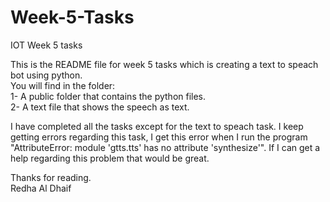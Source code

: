 # Week-5-Tasks
IOT Week 5 tasks <br />

This is the README file for week 5 tasks which is creating a text to speach bot using python. <br />
You will find in the folder: <br /> 
1- A public folder that contains the python files. <br />
2- A text file that shows the speech as text. <br />

I have completed all the tasks except for the text to speach task.
I keep getting errors regarding this task, I get this error when I run the program "AttributeError: module 'gtts.tts' has no attribute 'synthesize'".
If I can get a help regarding this problem that would be great.


Thanks for reading. <br />
Redha Al Dhaif  <br />
